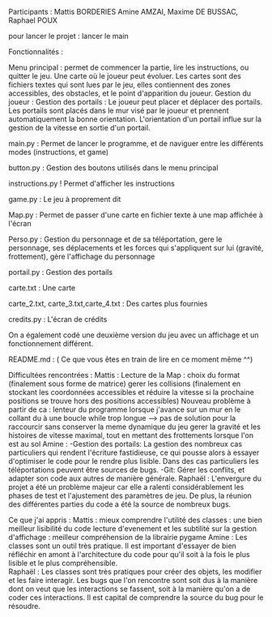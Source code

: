 Participants : Mattis BORDERIES Amine AMZAI, Maxime DE BUSSAC, Raphael POUX

pour lancer le projet : lancer le main 

Fonctionnalités : 

Menu principal : permet de commencer la partie, lire les instructions, ou quitter le jeu. 
Une carte où le joueur peut évoluer. 
Les cartes sont des fichiers textes qui sont lues par le jeu, elles contiennent des zones accessibles, des obstacles, et le point d'apparition du joueur. 
Gestion du joueur :
Gestion des portails : Le joueur peut placer et déplacer des portails. Les portails sont placés dans le mur visé par le joueur et prennent automatiquement la bonne orientation.
L'orientation d'un portail influe sur la gestion de la vitesse en sortie d'un portail. 

main.py : Permet de lancer le programme, et de naviguer entre les différents modes (instructions, et game) 

button.py : Gestion des boutons utilisés dans le menu principal

instructions.py ! Permet d'afficher les instructions

game.py : Le jeu à proprement dit

Map.py : Permet de passer d'une carte en fichier texte à une map affichée à l'écran 

Perso.py : Gestion du personnage et de sa téléportation, gere le personnage, ses déplacements et les forces qui s'appliquent sur lui (gravité, frottement), gère l'affichage du personnage

portail.py : Gestion des portails

carte.txt : Une carte

carte_2.txt, carte_3.txt,carte_4.txt : Des cartes plus fournies

credits.py : L'écran de crédits

On a également codé une deuxième version du jeu avec un affichage et un fonctionnement différent.



README.md : ( Ce que vous êtes en train de lire en ce moment même ^^)



Difficultées rencontrées :
Mattis : Lecture de la Map : choix du format (finalement sous forme de matrice)
gerer les collisions (finalement en stockant les coordonnées accessibles et réduire la vitesse si la prochaine positions se trouve hors des positions accessibles)
Nouveau problème à partir de ca : lenteur du programme lorsque j'avance sur un mur en le collant du à une boucle while trop longue --> pas de solution pour la raccourcir sans conserver la meme dynamique du jeu 
gerer la gravité et les histoires de vitesse maximal, tout en mettant des frottements lorsque l'on est au sol 
Amine : 
-Gestion des portails: La gestion des nombreux cas particuliers qui rendent l'écriture fastidieuse, ce qui pousse alors à essayer d'optimiser le code pour le rendre 
plus lisible. Dans des cas particuliers les téléportations peuvent être sources de bugs.
-Git: Gérer les conflits, et adapter son code aux autres de manière générale. 
Raphaël :
L'envergure du projet a été un problème majeur car elle a ralenti considérablement les phases de test et l'ajustement des paramètres de jeu.
De plus, la réunion des différentes parties du code a été la source de nombreux bugs.



Ce que j'ai appris : 
Mattis : mieux comprendre l'utilité des classes : une bien meilleur lisibilité du code 
lecture d'evenement et les subtilité sur la gestion d'affichage : meilleur compréhension de la librairie pygame 
Amine : Les classes sont un outil très pratique. Il est important d'essayer de bien réfléchir en amont à l'architecture du code pour qu'il soit à la fois le plus lisible et le plus compréhensible.  
Raphaël : Les classes sont très pratiques pour créer des objets, les modifier et les faire interagir. Les bugs que l'on rencontre sont soit dus à la manière dont on veut que
les interactions se fassent, soit à la manière qu'on a de coder ces interactions. Il est capital de comprendre la source du bug pour le résoudre. 
